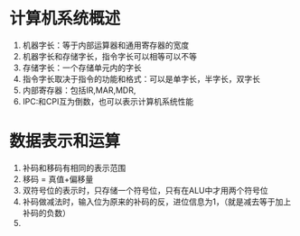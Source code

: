 # 计算机系统概述

1. 机器字长：等于内部运算器和通用寄存器的宽度
2. 机器字长和存储字长，指令字长可以相等可以不等
3. 存储字长：一个存储单元内的字长
4. 指令字长取决于指令的功能和格式：可以是单字长，半字长，双字长
5. 内部寄存器：包括IR,MAR,MDR,
6. IPC:和CPI互为倒数，也可以表示计算机系统性能

# 数据表示和运算

1. 补码和移码有相同的表示范围
2. 移码 = 真值+偏移量
3. 双符号位的表示时，只存储一个符号位，只有在ALU中才用两个符号位
4. 补码做减法时，输入位为原来的补码的反，进位信息为1，（就是减去等于加上补码的负数）
5. 